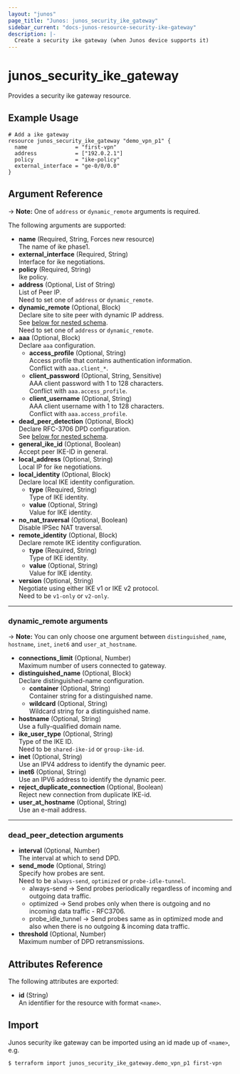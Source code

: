 ```yaml
---
layout: "junos"
page_title: "Junos: junos_security_ike_gateway"
sidebar_current: "docs-junos-resource-security-ike-gateway"
description: |-
  Create a security ike gateway (when Junos device supports it)
---
```


# junos_security_ike_gateway

Provides a security ike gateway resource.

## Example Usage

```hcl
# Add a ike gateway
resource junos_security_ike_gateway "demo_vpn_p1" {
  name               = "first-vpn"
  address            = ["192.0.2.1"]
  policy             = "ike-policy"
  external_interface = "ge-0/0/0.0"
}
```

## Argument Reference

-> **Note:** One of `address` or `dynamic_remote` arguments is required.

The following arguments are supported:

- **name** (Required, String, Forces new resource)  
  The name of ike phase1.
- **external_interface** (Required, String)  
  Interface for ike negotiations.
- **policy** (Required, String)  
  Ike policy.
- **address** (Optional, List of String)  
  List of Peer IP.  
  Need to set one of `address` or `dynamic_remote`.
- **dynamic_remote** (Optional, Block)  
  Declare site to site peer with dynamic IP address.  
  See [below for nested schema](#dynamic_remote-arguments).  
  Need to set one of `address` or `dynamic_remote`.
- **aaa** (Optional, Block)  
  Declare `aaa` configuration.
  - **access_profile** (Optional, String)  
    Access profile that contains authentication information.  
    Conflict with `aaa.client_*`.
  - **client_password** (Optional, String, Sensitive)  
    AAA client password with 1 to 128 characters.  
    Conflict with `aaa.access_profile`.  
  - **client_username** (Optional, String)  
    AAA client username with 1 to 128 characters.  
    Conflict with `aaa.access_profile`.
- **dead_peer_detection** (Optional, Block)  
  Declare RFC-3706 DPD configuration.  
  See [below for nested schema](#dead_peer_detection-arguments).
- **general_ike_id** (Optional, Boolean)  
  Accept peer IKE-ID in general.
- **local_address** (Optional, String)  
  Local IP for ike negotiations.
- **local_identity** (Optional, Block)  
  Declare local IKE identity configuration.
  - **type** (Required, String)  
    Type of IKE identity.
  - **value** (Optional, String)  
    Value for IKE identity.
- **no_nat_traversal** (Optional, Boolean)  
  Disable IPSec NAT traversal.
- **remote_identity** (Optional, Block)  
  Declare remote IKE identity configuration.
  - **type** (Required, String)  
    Type of IKE identity.
  - **value** (Optional, String)  
    Value for IKE identity.
- **version** (Optional, String)  
  Negotiate using either IKE v1 or IKE v2 protocol.  
  Need to be `v1-only` or `v2-only`.

---

### dynamic_remote arguments

-> **Note:** You can only choose one argument between `distinguished_name`, `hostname`, `inet`,
`inet6` and `user_at_hostname`.

- **connections_limit** (Optional, Number)  
  Maximum number of users connected to gateway.
- **distinguished_name** (Optional, Block)  
  Declare distinguished-name configuration.
  - **container** (Optional, String)  
    Container string for a distinguished name.
  - **wildcard** (Optional, String)  
    Wildcard string for a distinguished name.
- **hostname** (Optional, String)  
  Use a fully-qualified domain name.
- **ike_user_type** (Optional, String)  
  Type of the IKE ID.  
  Need to be `shared-ike-id` or `group-ike-id`.
- **inet** (Optional, String)  
  Use an IPV4 address to identify the dynamic peer.
- **inet6** (Optional, String)  
  Use an IPV6 address to identify the dynamic peer.
- **reject_duplicate_connection** (Optional, Boolean)  
  Reject new connection from duplicate IKE-id.
- **user_at_hostname** (Optional, String)  
  Use an e-mail address.

---

### dead_peer_detection arguments

- **interval** (Optional, Number)  
  The interval at which to send DPD.
- **send_mode** (Optional, String)  
  Specify how probes are sent.  
  Need to be `always-send`, `optimized` or `probe-idle-tunnel`.  
  - always-send -> Send probes periodically regardless of incoming and outgoing data traffic.  
  - optimized -> Send probes only when there is outgoing and no incoming data traffic - RFC3706.
  - probe_idle_tunnel -> Send probes same as in optimized mode and also when there is no outgoing
  & incoming data traffic.
- **threshold** (Optional, Number)  
  Maximum number of DPD retransmissions.

## Attributes Reference

The following attributes are exported:

- **id** (String)  
  An identifier for the resource with format `<name>`.

## Import

Junos security ike gateway can be imported using an id made up of `<name>`, e.g.

```shell
$ terraform import junos_security_ike_gateway.demo_vpn_p1 first-vpn
```
